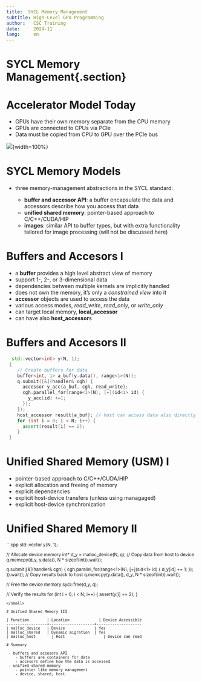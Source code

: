 ```yaml
---
title:  SYCL Memory Management
subtitle: High-Level GPU Programming 
author:   CSC Training
date:     2024-11
lang:     en
---
```


# SYCL Memory Management{.section}

# Accelerator Model Today

- GPUs have their own memory separate from the CPU memory
- GPUs are connected to CPUs via PCIe
- Data must be copied from CPU to GPU over the PCIe bus

![](img/gpu-bws.png){width=100%}

# SYCL Memory Models

 - three memory-management abstractions in the SYCL standard:

      - **buffer and accessor API**: a buffer encapsulate the data and accessors describe how you access that data
      - **unified shared memory**: pointer-based approach to C/C++/CUDA/HIP
      - **images**: similar API to buffer types, but with extra functionality tailored for image processing (will not be discussed here)

# Buffers and Accesors I
 -  a **buffer** provides a high level abstract view of memory 
 - support 1-, 2-, or 3-dimensional data
 - dependencies between multiple kernels are implicitly handled
 - does not own the memory, it’s only a *constrained view* into it
 - **accessor** objects are used to access the data
 - various access modes, *read_write*, *read_only*, or *write_only*
 - can target local memory, **local_accessor**
 - can have also **host_accessor**s

# Buffers and Accesors II
 
```cpp
  std::vector<int> y(N, 1);
 {
    // Create buffers for data 
    buffer<int, 1> a_buf(y.data(), range<1>(N));
    q.submit([&](handler& cgh) {
      accessor y_acc{a_buf, cgh, read_write};
      cgh.parallel_for(range<1>(N), [=](id<1> id) {
        y_acc[id] +=1;
      });
    });
    host_accessor result{a_buf}; // host can access data also directly after buffer destruction
    for (int i = 0; i < N; i++) {
      assert(result[i] == 2);
    }
 }
``` 

# Unified Shared Memory (USM) I

- pointer-based approach to C/C++/CUDA/HIP
- explicit allocation and  freeing of memory
- explicit dependencies
- explicit host-device transfers (unless using managaged)
- explicit host-device synchronization 

# Unified Shared Memory II

<small>
```cpp
  std::vector<int> y(N, 1);

  // Allocate device memory
  int* d_y = malloc_device<int>(N, q); 
  // Copy data from host to device
  q.memcpy(d_y, y.data(), N * sizeof(int)).wait(); 

  q.submit([&](handler& cgh) {
    cgh.parallel_for(range<1>(N), [=](sid<1> id) {
      d_y[id] += 1;
    });
  }).wait();
  // Copy results back to host
  q.memcpy(y.data(), d_y, N * sizeof(int)).wait();

  // Free the device memory
  sycl::free(d_y, q);
  
  // Verify the results
  for (int i = 0; i < N; i++) {
    assert(y[i] == 2);
  }
```
</small>

# Unified Shared Memory III

| Function        | Location	         | Device Accessible
------------------+--------------------+--------------------
| malloc_device	  | Device 	           | Yes                 
| malloc_shared	  | Dynamic migration  | Yes                 
| malloc_host	    | Host  	           | Device can read     

# Summary

 - buffers and accesors API
    - buffers are containers for data
    - accesors define how the data is accessed
 - unified shared memory 
    - pointer like memory management
    - device, shared, host
